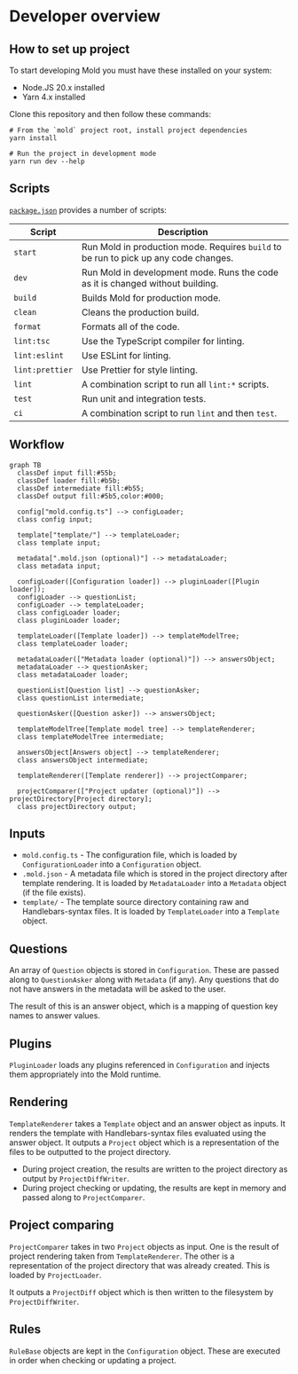 <!--
Copyright (c) 2023 Sophie Katz

This file is part of Mold.

Mold is free software: you can redistribute it and/or modify it under the terms of the GNU
General Public License as published by the Free Software Foundation, either version 3 of
the License, or (at your option) any later version.

Mold is distributed in the hope that it will be useful, but WITHOUT ANY WARRANTY; without
even the implied warranty of MERCHANTABILITY or FITNESS FOR A PARTICULAR PURPOSE. See the
GNU General Public License for more details.

You should have received a copy of the GNU General Public License along with Mold. If not,
see <https://www.gnu.org/licenses/>.
-->

# Developer overview

## How to set up project

To start developing Mold you must have these installed on your system:

- Node.JS 20.x installed
- Yarn 4.x installed

Clone this repository and then follow these commands:

```shell
# From the `mold` project root, install project dependencies
yarn install

# Run the project in development mode
yarn run dev --help
```

## Scripts

[`package.json`](../../package.json) provides a number of scripts:

| Script          | Description                                                                          |
| --------------- | ------------------------------------------------------------------------------------ |
| `start`         | Run Mold in production mode. Requires `build` to be run to pick up any code changes. |
| `dev`           | Run Mold in development mode. Runs the code as it is changed without building.       |
| `build`         | Builds Mold for production mode.                                                     |
| `clean`         | Cleans the production build.                                                         |
| `format`        | Formats all of the code.                                                             |
| `lint:tsc`      | Use the TypeScript compiler for linting.                                             |
| `lint:eslint`   | Use ESLint for linting.                                                              |
| `lint:prettier` | Use Prettier for style linting.                                                      |
| `lint`          | A combination script to run all `lint:*` scripts.                                    |
| `test`          | Run unit and integration tests.                                                      |
| `ci`            | A combination script to run `lint` and then `test`.                                  |

## Workflow

```mermaid
graph TB
  classDef input fill:#55b;
  classDef loader fill:#b5b;
  classDef intermediate fill:#b55;
  classDef output fill:#5b5,color:#000;

  config["mold.config.ts"] --> configLoader;
  class config input;

  template["template/"] --> templateLoader;
  class template input;

  metadata[".mold.json (optional)"] --> metadataLoader;
  class metadata input;

  configLoader([Configuration loader]) --> pluginLoader([Plugin loader]);
  configLoader --> questionList;
  configLoader --> templateLoader;
  class configLoader loader;
  class pluginLoader loader;

  templateLoader([Template loader]) --> templateModelTree;
  class templateLoader loader;

  metadataLoader(["Metadata loader (optional)"]) --> answersObject;
  metadataLoader --> questionAsker;
  class metadataLoader loader;

  questionList[Question list] --> questionAsker;
  class questionList intermediate;

  questionAsker([Question asker]) --> answersObject;

  templateModelTree[Template model tree] --> templateRenderer;
  class templateModelTree intermediate;

  answersObject[Answers object] --> templateRenderer;
  class answersObject intermediate;

  templateRenderer([Template renderer]) --> projectComparer;

  projectComparer(["Project updater (optional)"]) --> projectDirectory[Project directory];
  class projectDirectory output;
```

## Inputs

- `mold.config.ts` - The configuration file, which is loaded by `ConfigurationLoader` into
  a `Configuration` object.
- `.mold.json` - A metadata file which is stored in the project directory after template
  rendering. It is loaded by `MetadataLoader` into a `Metadata` object (if the file
  exists).
- `template/` - The template source directory containing raw and Handlebars-syntax files.
  It is loaded by `TemplateLoader` into a `Template` object.

## Questions

An array of `Question` objects is stored in `Configuration`. These are passed along to
`QuestionAsker` along with `Metadata` (if any). Any questions that do not have answers in
the metadata will be asked to the user.

The result of this is an answer object, which is a mapping of question key names to answer
values.

## Plugins

`PluginLoader` loads any plugins referenced in `Configuration` and injects them
appropriately into the Mold runtime.

## Rendering

`TemplateRenderer` takes a `Template` object and an answer object as inputs. It renders
the template with Handlebars-syntax files evaluated using the answer object. It outputs a
`Project` object which is a representation of the files to be outputted to the project
directory.

- During project creation, the results are written to the project directory as output by
  `ProjectDiffWriter`.
- During project checking or updating, the results are kept in memory and passed along to
  `ProjectComparer`.

## Project comparing

`ProjectComparer` takes in two `Project` objects as input. One is the result of project
rendering taken from `TemplateRenderer`. The other is a representation of the project
directory that was already created. This is loaded by `ProjectLoader`.

It outputs a `ProjectDiff` object which is then written to the filesystem by
`ProjectDiffWriter`.

## Rules

`RuleBase` objects are kept in the `Configuration` object. These are executed in order
when checking or updating a project.
